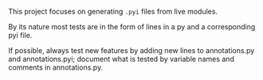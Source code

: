 This project focuses on generating `.pyi` files from live modules.

By its nature most tests are in the form of lines in a py and a corresponding pyi file.

If possible, always test new features by adding new lines to annotations.py and annotations.pyi; document what is tested by variable names and comments in annotations.py.